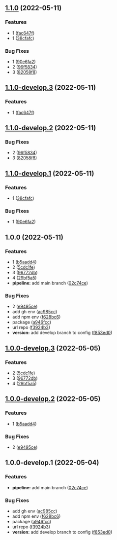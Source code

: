 ## [1.1.0](https://github.com/kevinrodbeage/release-2/compare/v1.0.0...v1.1.0) (2022-05-11)


### Features

* 1 ([fac647f](https://github.com/kevinrodbeage/release-2/commit/fac647fc16ebc9765fc48183e82cf77b732e4e68))
* 1 ([38cfafc](https://github.com/kevinrodbeage/release-2/commit/38cfafcbdd68d424cabc67d491294de9ac275a9e))


### Bug Fixes

* 1 ([90e6fa2](https://github.com/kevinrodbeage/release-2/commit/90e6fa2cc7efe78e6fce2c754d112e2049b7a89c))
* 2 ([96f5834](https://github.com/kevinrodbeage/release-2/commit/96f58347d549d6fa79c27168caa5654cc7169f56))
* 3 ([82058f8](https://github.com/kevinrodbeage/release-2/commit/82058f8d07b188f6bc70f3e8f9ee7dcfdb011917))

## [1.1.0-develop.3](https://github.com/kevinrodbeage/release-2/compare/v1.1.0-develop.2...v1.1.0-develop.3) (2022-05-11)


### Features

* 1 ([fac647f](https://github.com/kevinrodbeage/release-2/commit/fac647fc16ebc9765fc48183e82cf77b732e4e68))

## [1.1.0-develop.2](https://github.com/kevinrodbeage/release-2/compare/v1.1.0-develop.1...v1.1.0-develop.2) (2022-05-11)


### Bug Fixes

* 2 ([96f5834](https://github.com/kevinrodbeage/release-2/commit/96f58347d549d6fa79c27168caa5654cc7169f56))
* 3 ([82058f8](https://github.com/kevinrodbeage/release-2/commit/82058f8d07b188f6bc70f3e8f9ee7dcfdb011917))

## [1.1.0-develop.1](https://github.com/kevinrodbeage/release-2/compare/v1.0.0...v1.1.0-develop.1) (2022-05-11)


### Features

* 1 ([38cfafc](https://github.com/kevinrodbeage/release-2/commit/38cfafcbdd68d424cabc67d491294de9ac275a9e))


### Bug Fixes

* 1 ([90e6fa2](https://github.com/kevinrodbeage/release-2/commit/90e6fa2cc7efe78e6fce2c754d112e2049b7a89c))

## 1.0.0 (2022-05-11)


### Features

* 1 ([b5aadd4](https://github.com/kevinrodbeage/release-2/commit/b5aadd44f2d5a2b287868ee2c904e97ca93a3d8b))
* 2 ([5cdc1fe](https://github.com/kevinrodbeage/release-2/commit/5cdc1fec8278a081fa80a56dac39043396ef494b))
* 3 ([96772db](https://github.com/kevinrodbeage/release-2/commit/96772dbf3aff1decf1f5844d37e5b403ef22f96b))
* 4 ([29bf5a5](https://github.com/kevinrodbeage/release-2/commit/29bf5a57bf43698d4171e9a131d17dd3b688c645))
* **pipeline:** add main branch ([02c74ce](https://github.com/kevinrodbeage/release-2/commit/02c74ceba6c20e33e6c7b697f9c7ee429a1faeb5))


### Bug Fixes

* 2 ([e9495ce](https://github.com/kevinrodbeage/release-2/commit/e9495ce9e284e78bf17563608d13115ee2436cf8))
* add gh env ([ac985cc](https://github.com/kevinrodbeage/release-2/commit/ac985cc1486c23325b3468c63eee4795c55daa08))
* add npm env ([f628bc6](https://github.com/kevinrodbeage/release-2/commit/f628bc659e33806e8ef98b52fa54d5edf1ce801a))
* package ([a946fcc](https://github.com/kevinrodbeage/release-2/commit/a946fcc9de63b54e70ef7a7ae76337465982ca84))
* url repo ([f3924b3](https://github.com/kevinrodbeage/release-2/commit/f3924b3357424bbfb7b34c53f2b5a70c0ce2d419))
* **version:** add develop branch to config ([f853ed0](https://github.com/kevinrodbeage/release-2/commit/f853ed086fbb7d381fae60406b56ad784d26fd77))

## [1.0.0-develop.3](https://github.com/kevinrodbeage/release-2/compare/v1.0.0-develop.2...v1.0.0-develop.3) (2022-05-05)


### Features

* 2 ([5cdc1fe](https://github.com/kevinrodbeage/release-2/commit/5cdc1fec8278a081fa80a56dac39043396ef494b))
* 3 ([96772db](https://github.com/kevinrodbeage/release-2/commit/96772dbf3aff1decf1f5844d37e5b403ef22f96b))
* 4 ([29bf5a5](https://github.com/kevinrodbeage/release-2/commit/29bf5a57bf43698d4171e9a131d17dd3b688c645))

## [1.0.0-develop.2](https://github.com/kevinrodbeage/release-2/compare/v1.0.0-develop.1...v1.0.0-develop.2) (2022-05-05)


### Features

* 1 ([b5aadd4](https://github.com/kevinrodbeage/release-2/commit/b5aadd44f2d5a2b287868ee2c904e97ca93a3d8b))


### Bug Fixes

* 2 ([e9495ce](https://github.com/kevinrodbeage/release-2/commit/e9495ce9e284e78bf17563608d13115ee2436cf8))

## 1.0.0-develop.1 (2022-05-04)


### Features

* **pipeline:** add main branch ([02c74ce](https://github.com/kevinrodbeage/release-2/commit/02c74ceba6c20e33e6c7b697f9c7ee429a1faeb5))


### Bug Fixes

* add gh env ([ac985cc](https://github.com/kevinrodbeage/release-2/commit/ac985cc1486c23325b3468c63eee4795c55daa08))
* add npm env ([f628bc6](https://github.com/kevinrodbeage/release-2/commit/f628bc659e33806e8ef98b52fa54d5edf1ce801a))
* package ([a946fcc](https://github.com/kevinrodbeage/release-2/commit/a946fcc9de63b54e70ef7a7ae76337465982ca84))
* url repo ([f3924b3](https://github.com/kevinrodbeage/release-2/commit/f3924b3357424bbfb7b34c53f2b5a70c0ce2d419))
* **version:** add develop branch to config ([f853ed0](https://github.com/kevinrodbeage/release-2/commit/f853ed086fbb7d381fae60406b56ad784d26fd77))
